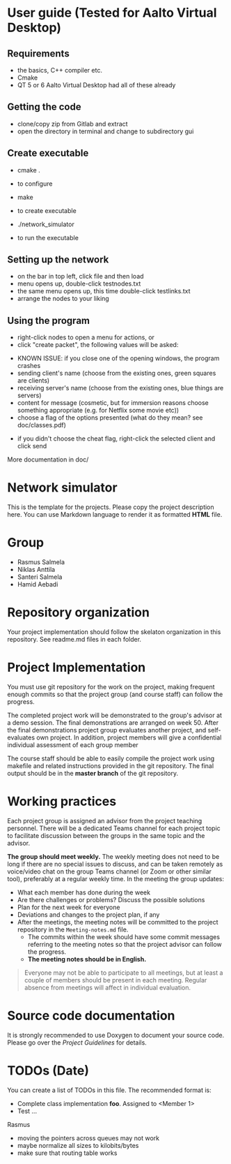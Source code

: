# User guide (Tested for Aalto Virtual Desktop)

## Requirements
- the basics, C++ compiler etc.
- Cmake
- QT 5 or 6
Aalto Virtual Desktop had all of these already

## Getting the code
- clone/copy zip from Gitlab and extract
- open the directory in terminal and change to subdirectory gui

## Create executable
* cmake .
 - to configure
* make
 - to create executable
* ./network_simulator
 - to run the executable

 ## Setting up the network
 - on the bar in top left, click file and then load
 - menu opens up, double-click testnodes.txt
 - the same menu opens up, this time double-click testlinks.txt
 - arrange the nodes to your liking

## Using the program
* right-click nodes to open a menu for actions, or
* click "create packet", the following values will be asked:
 - KNOWN ISSUE: if you close one of the opening windows, the program crashes
 - sending client's name (choose from the existing ones, green squares are clients)
 - receiving server's name (choose from the existing ones, blue things are servers)
 - content for message (cosmetic, but for immersion reasons choose something appropriate (e.g. for Netflix some movie etc))
 - choose a flag of the options presented (what do they mean? see doc/classes.pdf)
* if you didn't choose the cheat flag, right-click the selected client and click send


More documentation in doc/


# Network simulator

This is the template for the projects. Please copy the project description here. 
You can use Markdown language to render it as formatted **HTML** file.

# Group
- Rasmus Salmela
- Niklas Anttila
- Santeri Salmela
- Hamid Aebadi

# Repository organization
Your project implementation should follow the skelaton organization in this repository.
See readme.md files in each folder.

# Project Implementation 
You must use git repository for the work on the project, making frequent enough commits so 
that the project group (and course staff) can follow the progress.

The completed project work will be demonstrated to the group's advisor at a demo session. 
The final demonstrations are arranged on week 50. After the final demonstrations project group 
evaluates another project, and self-evaluates own project. In addition, project members will 
give a confidential individual assessment of each group member

The course staff should be able to easily compile the project work using makefile and related 
instructions provided in the git repository. The final output should be in the **master branch** of the git repository.

# Working practices
Each project group is assigned an advisor from the project teaching personnel. 
There will be a dedicated Teams channel for each project topic to facilitate discussion between 
the groups in the same topic and the advisor. 

**The group should meet weekly.** The weekly meeting does not need to be long if there are no special issues 
to discuss, and can be taken remotely as voice/video chat on the group Teams channel (or Zoom or other similar tool), 
preferably at a regular weekly time. In the meeting the group updates:

- What each member has done during the week
- Are there challenges or problems? Discuss the possible solutions
- Plan for the next week for everyone
- Deviations and changes to the project plan, if any
- After the meetings, the meeting notes will be committed to the project repository in the `Meeting-notes.md` file. 
    * The commits within the week should have some commit messages referring to the meeting notes so 
      that the project advisor can follow the progress.  
    * **The meeting notes should be in English.**

> Everyone may not be able to participate to all meetings, but at least a couple of members should be present in each meeting. 
> Regular absence from meetings will affect in individual evaluation.

# Source code documentation
It is strongly recommended to use Doxygen to document your source code.
Please go over the *Project Guidelines* for details.

# TODOs (Date)
You can create a list of TODOs in this file.
The recommended format is:
- Complete class implementation **foo**. Assigned to \<Member 1\>
- Test ...

Rasmus
- moving the pointers across queues may not work
- maybe normalize all sizes to kilobits/bytes
- make sure that routing table works